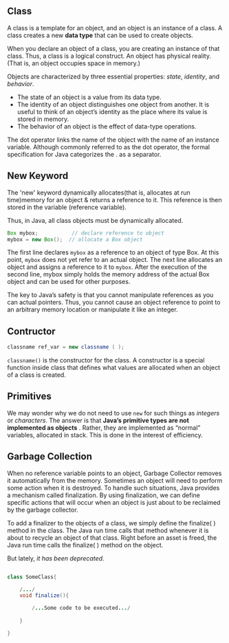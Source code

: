 ## Class

A class is a template for an object, and an object is an instance of a class.
A class creates a new **data type** that can be used to create objects.

When you declare an object of a class, you are creating an instance of that class.
Thus, a class is a logical construct. An object has physical reality. (That is, an object occupies space in memory.)

Objects are characterized by three essential properties: *state*, *identity*, and *behavior*.

- The state of an object is a value from its data type.
- The identity of an object distinguishes one object from another.
    It is useful to think of an object’s identity as the place where its value is stored in memory.
- The behavior of an object is the effect of data-type operations.

The dot operator links the name of the object with the name of an instance variable.
Although commonly referred to as the dot operator, the formal specification for Java categorizes the . as a separator.


## New Keyword

The 'new' keyword dynamically allocates(that is, allocates at run time)memory for an object & returns a reference to it. This reference is then stored in the variable (reference variable).

Thus, in Java, all class objects must be dynamically allocated.
``` Java
Box mybox;           // declare reference to object
mybox = new Box();  // allocate a Box object
```
The first line declares `mybox` as a reference to an object of type Box. At this point, `mybox` does not yet refer to an
actual object. The next line allocates an object and assigns a reference to it to `mybox`. After the execution of the second line,
mybox simply holds the memory address of the actual Box object and can be used for other purposes.

The key to Java’s safety is that you cannot manipulate references as you can actual pointers.
Thus, you cannot cause an object reference to point to an arbitrary memory location or manipulate it like an integer.

## Contructor

``` Java
classname ref_var = new classname ( );
```
`classname()` is the constructor for the class. A constructor is a special function inside class that defines what values are allocated when an object of a class is created.

## Primitives

We may wonder why we do not need to use `new` for such things as *integers* or *characters*.
The answer is that **Java’s primitive types are not implemented as objects** .
Rather, they are implemented as “normal” variables, allocated in stack.
This is done in the interest of efficiency.

## Garbage Collection

When no reference variable points to an object, Garbage Collector removes it automatically from the memory. Sometimes an object will need to perform some action when it is destroyed.
To handle such situations, Java provides a mechanism called finalization. By using finalization, we can define specific actions that will occur when an object is just about to be reclaimed by the garbage collector.

To add a finalizer to the objects of a class, we simply define the finalize( ) method in the class. The Java run time calls that method whenever it is about to recycle an object of that class. Right before an asset is freed, the Java run time calls the finalize( ) method on the object. 

But lately, *it has been deprecated*.

``` Java

class SomeClass{

    /.../
    void finalize(){

        /...Some code to be executed.../
    
    }

}
```
 